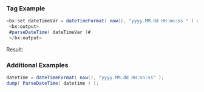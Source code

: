 ### Tag Example

 


```java
<bx:set dateTimeVar = dateTimeFormat( now(), "yyyy.MM.dd HH:nn:ss " ) > 
 <bx:output> 
 #parseDateTime( dateTimeVar )# 
 </bx:output> 
```

Result: 

### Additional Examples


```java
datetime = dateTimeFormat( now(), "yyyy.MM.dd HH:nn:ss" );
dump( ParseDateTime( datetime ) );

```


